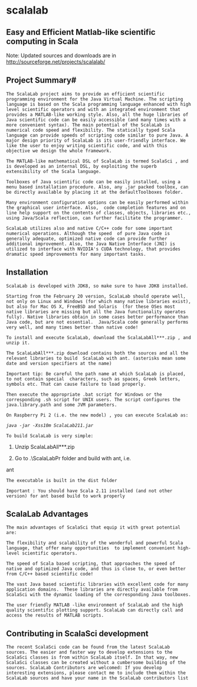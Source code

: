 # scalalab

## Easy and Efficient Matlab-like scientific computing in Scala ##

 Note: Updated sources and downloads are in
 http://sourceforge.net/projects/scalalab/


## Project Summary#

`The ScalaLab project aims to provide an efficient scientific programming environment for the Java Virtual Machine. The scripting language is based on the Scala programming language enhanced with high level scientific operators and with an integrated environment that provides a MATLAB-like working style. Also, all the huge libraries of Java scientific code can be easily accessible (and many times with a more convenient syntax). The main potential of the ScalaLab is numerical code speed and flexibility. The statically typed Scala language can provide speeds of scripting code similar to pure Java. A major design priority of ScalaLab is its user-friendly interface. We like the user to enjoy writing scientific code, and with this objective we design the whole framework.`

`The MATLAB-like mathematical DSL of ScalaLab is termed ScalaSci , and is developed as an internal DSL, by exploiting the superb extensibility of the Scala language.`

`Toolboxes of Java scientific code can be easily installed, using a menu based installation procedure. Also, any .jar packed toolbox, can be directly available by placing it at the defaultToolboxes folder.`

`Many environment configuration options can be easily performed within the graphical user interface. Also,  code completion features and on line help support on the contents of classes, objects, libraries etc., using Java/Scala reflection, can further facilitate the programmer.`

`ScalaLab utilizes also and native C/C++ code for some important numerical operations. Although the speed  of pure Java code is generally adequate, optimized native code can provide further additional improvement. Also, the Java Native Interface (JNI) is utilized to interface with NVIDIA's CUDA technology, that provides dramatic speed improvements for many important tasks.`

## Installation

`ScalaLab is developed with JDK8, so make sure to have JDK8 installed.`

`Starting from the February 20 version, ScalaLab should operate well, not only on Linux and Windows (for which many native libraries exist), but also for Mac OS X, FreeBSD and Solaris  (for these OSes most native libraries are missing but all the Java functionality operates fully). Native libraries obtain in some cases better performance than Java code, but are not essential.  Java/Scala code generally performs very well, and many times better than native code!`

`To install and execute ScalaLab, download the ScalaLabAll***.zip , and unzip it.  `

`The ScalaLabAll***.zip download contains both the sources and all the relevant libraries to build  ScalaLab with ant. (asterisks mean some date and version specifiers at the name)`

`Important tip: Be careful the path name at which ScalaLab is placed, to not contain special  characters, such as spaces, Greek letters, symbols etc. That can cause failure to load properly.`

`Then execute the appropriate .bat script for Windows or the corresponding .sh script for UNIX users. The script configures the java.library.path and some JVM parameters.`

`On Raspberry Pi 2 (i.e. the new model) , you can execute ScalaLab as:`

*`java -jar -Xss10m ScalaLab211.jar`*

`To build ScalaLab is very simple:`

1. Unzip ScalaLabAll***.zip

2. Go to .\ScalaLabPr folder and build with ant, i.e.

ant

`The executable is built in the dist folder`

`Important : You should have Scala 2.11 installed (and not other version) for ant based build to work properly`

## ScalaLab Advantages

`The main advantages of ScalaSci that equip it with great potential are:`

`The flexibility and scalability of the wonderful and powerful Scala language, that offer many opportunities 
to implement convenient high-level scientific operators.`

`The speed of Scala based scripting, that approaches the speed of native and optimized Java code, and thus is close to, or even better from C/C++ based scientific code!`

`The vast Java based scientific libraries with excellent code for many application domains.  These libraries are directly available from ScalaSci with the dynamic loading of the corresponding Java toolboxes.`

`The user friendly MATLAB -like environment of ScalaLab and the high quality scientific plotting support. ScalaLab can directly call and access the results of MATLAB scripts.`

## Contributing in ScalaSci development

`The recent ScalaSci code can be found from the latest ScalaLab sources. The easier and faster way to develop extensions to the ScalaSci classes is from within ScalaLab itself. In that way, new ScalaSci classes can be created without a cumbersome building of the sources. ScalaLab Contributors are welcomed: If you develop interesting extensions, please contact me to include them within the ScalaLab sources and have your name in the ScalaLab contributors list`
